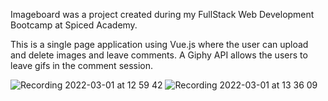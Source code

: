 Imageboard was a project created during my FullStack Web Development Bootcamp at Spiced Academy.

This is a single page application using Vue.js where the user can upload and delete images and leave comments. 
A Giphy API allows the users to leave gifs in the comment session.

![Recording 2022-03-01 at 12 59 42](https://user-images.githubusercontent.com/90277346/156165454-0378839c-4462-47b7-81ed-2874d7dac3a7.gif)
![Recording 2022-03-01 at 13 36 09](https://user-images.githubusercontent.com/90277346/156170143-c0d463fc-7b2c-4305-a4b1-45e8ac4301a3.gif)
